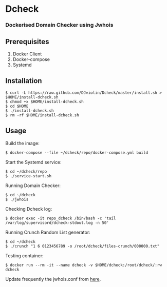 # Dcheck

### Dockerised Domain Checker using Jwhois

## Prerequisites

1. Docker Client
2. Docker-compose
3. Systemd

## Installation

```
$ curl -L https://raw.github.com/DJviolin/Dcheck/master/install.sh > $HOME/install-dcheck.sh
$ chmod +x $HOME/install-dcheck.sh
$ cd $HOME
$ ./install-dcheck.sh
$ rm -rf $HOME/install-dcheck.sh
```

## Usage

Build the image:

```
$ docker-compose --file ~/dcheck/repo/docker-compose.yml build
```

Start the Systemd service:

```
$ cd ~/dcheck/repo
$ ./service-start.sh
```

Running Domain Checker:

```
$ cd ~/dcheck
$ ./jwhois
```

Checking Dcheck log:

```
$ docker exec -it repo_dcheck /bin/bash -c 'tail /var/log/supervisord/dcheck-stdout.log -n 50'
```

Running Crunch Random List generator:

```
$ cd ~/dcheck
$ ./crunch "1 6 0123456789 -o /root/dcheck/files-crunch/000000.txt"
```

Testing container:

```
$ docker run --rm -it --name dcheck -v $HOME/dcheck:/root/dcheck/:rw dcheck
```

Update frequently the jwhois.conf from [here](https://raw.githubusercontent.com/jonasob/jwhois/master/example/jwhois.conf).
